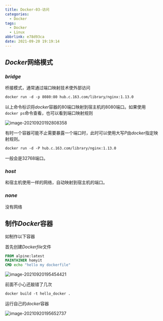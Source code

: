 ```yaml
---
title: Docker-03-访问
categories:
  - Docker
tags:
  - Docker
  - Linux
abbrlink: e78d93ca
date: 2021-09-20 19:19:14
---
```


## $Docker$网络模式

### $bridge$

桥接模式，通常通过端口映射技术使外部访问

```dockerfile
docker run -d -p 8080:80 hub.c.163.com/library/nginx:1.13.0
```

以上命令标识将$docker$容器的80端口映射到宿主机的8080端口。如果使用`docker ps`命令查看，也可以看到端口映射规则

![image-20210920192808358](https://gitee.com/cao_ziqiang/img/raw/master/20210920192808.png)

有时一个容器可能不止需要暴露一个端口时，此时可以使用大写$P$由$docker$指定映射规则。

```dockerfile
docker run -d -P hub.c.163.com/library/nginx:1.13.0
```

一般会是32768端口。

### $host$

和宿主机使用一样的网络，自动映射到宿主机的端口。

### $none$

没有网络

## 制作$Docker$容器

如制作以下容器

首先创建$Dockerfile$文件

```dockerfile
FROM alpine:latest
MAINTAINER homyit
CMD echo "hello my dockerfile"
```

![image-20210920195454421](https://gitee.com/cao_ziqiang/img/raw/master/20210920195454.png)

前面不小心还敲错了几次

```dockerfile
docker build -t hello_docker .
```

运行自己的$docker$容器

![image-20210920195652737](https://gitee.com/cao_ziqiang/img/raw/master/20210920195652.png)

